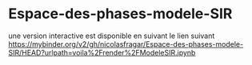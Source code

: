 # Espace-des-phases-modele-SIR
une version interactive est disponible en suivant le lien suivant
https://mybinder.org/v2/gh/nicolasfragar/Espace-des-phases-modele-SIR/HEAD?urlpath=voila%2Frender%2FModeleSIR.ipynb
